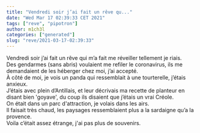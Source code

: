 ```yaml
---
title: "Vendredi soir j’ai fait un rêve qu..."
date: "Wed Mar 17 02:39:33 CET 2021"
tags: ["reve", "pipotron"]
author: m1ch3l
categories: ["generated"]
slug: "reve/2021-03-17-02:39:33"
---
```


Vendredi soir j’ai fait un rêve qui m’a fait me réveiller tellement je riais.<br>
Des gendarmes (sans abris) voulaient me refiler le coronavirus, ils me demandaient de les héberger chez moi, j’ai accepté.<br>
À côté de moi, je vois un panda qui ressemblait à une tourterelle, j’étais anxieux.<br>
J’étais avec plein d’Antillais, et leur décrivais ma recette de planteur en disant bien 'goyave', du coup ils disaient que j’étais un vrai Créole.<br>
On était dans un parc d'attraction, je volais dans les airs.<br>
Il faisait très chaud, les paysages ressemblaient plus a la sardaigne qu’a la provence.<br>
Voila c’était assez étrange, j'ai pas plus de souvenirs.<br>
